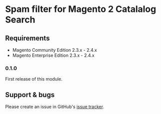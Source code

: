 # Spam filter for Magento 2 Catalalog Search 

## Requirements
* Magento Community Edition 2.3.x - 2.4.x 
* Magento Enterprise Edition 2.3.x - 2.4.x

### 0.1.0 
First release of this module.

## Support & bugs
Please create an issue in GitHub's [issue tracker](https://github.com/actiview/module-honeypot/issues).
